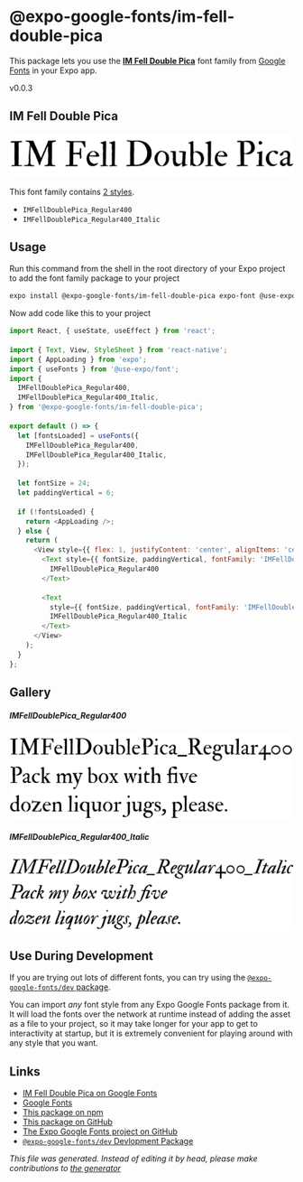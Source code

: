 # @expo-google-fonts/im-fell-double-pica

This package lets you use the [**IM Fell Double Pica**](https://fonts.google.com/specimen/IM+Fell+Double+Pica) font family from [Google Fonts](https://fonts.google.com/) in your Expo app.

v0.0.3

## IM Fell Double Pica

![IM Fell Double Pica](./font-family.png)

This font family contains [2 styles](#gallery).

- `IMFellDoublePica_Regular400`
- `IMFellDoublePica_Regular400_Italic`

## Usage

Run this command from the shell in the root directory of your Expo project to add the font family package to your project
```sh
expo install @expo-google-fonts/im-fell-double-pica expo-font @use-expo/font
```

Now add code like this to your project
```js
import React, { useState, useEffect } from 'react';

import { Text, View, StyleSheet } from 'react-native';
import { AppLoading } from 'expo';
import { useFonts } from '@use-expo/font';
import {
  IMFellDoublePica_Regular400,
  IMFellDoublePica_Regular400_Italic,
} from '@expo-google-fonts/im-fell-double-pica';

export default () => {
  let [fontsLoaded] = useFonts({
    IMFellDoublePica_Regular400,
    IMFellDoublePica_Regular400_Italic,
  });

  let fontSize = 24;
  let paddingVertical = 6;

  if (!fontsLoaded) {
    return <AppLoading />;
  } else {
    return (
      <View style={{ flex: 1, justifyContent: 'center', alignItems: 'center' }}>
        <Text style={{ fontSize, paddingVertical, fontFamily: 'IMFellDoublePica_Regular400' }}>
          IMFellDoublePica_Regular400
        </Text>

        <Text
          style={{ fontSize, paddingVertical, fontFamily: 'IMFellDoublePica_Regular400_Italic' }}>
          IMFellDoublePica_Regular400_Italic
        </Text>
      </View>
    );
  }
};

```

## Gallery

##### IMFellDoublePica_Regular400
![IMFellDoublePica_Regular400](./450b7878b03e1b88b59cd3c88d5a9dab68e698f5e89d49f6bd99bd40514f1eff.ttf.png)

##### IMFellDoublePica_Regular400_Italic
![IMFellDoublePica_Regular400_Italic](./63f80b5f83de7edd9b6a5674a903289d1c0f0679fefe1835d013e2c6910afacd.ttf.png)


## Use During Development

If you are trying out lots of different fonts, you can try using the [`@expo-google-fonts/dev` package](https://github.com/expo/google-fonts/tree/master/font-packages/dev#readme).

You can import *any* font style from any Expo Google Fonts package from it. It will load the fonts
over the network at runtime instead of adding the asset as a file to your project, so it may take longer
for your app to get to interactivity at startup, but it is extremely convenient
for playing around with any style that you want.

## Links

- [IM Fell Double Pica on Google Fonts](https://fonts.google.com/specimen/IM+Fell+Double+Pica)
- [Google Fonts](https://fonts.google.com/)
- [This package on npm](https://www.npmjs.com/package/@expo-google-fonts/im-fell-double-pica)
- [This package on GitHub](https://github.com/expo/google-fonts/tree/master/font-packages/im-fell-double-pica)
- [The Expo Google Fonts project on GitHub](https://github.com/expo/google-fonts)
- [`@expo-google-fonts/dev` Devlopment Package](https://github.com/expo/google-fonts/tree/master/font-packages/dev)


*This file was generated. Instead of editing it by head, please make contributions to [the generator](https://github.com/expo/google-fonts/tree/master/packages/generator)*
